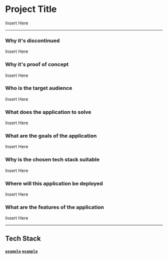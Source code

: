 # Project Title
<p align="justify">
Insert Here
</p>

---
### Why it's discontinued
<p align="justify">
Insert Here
</p>


### Why it's proof of concept
<p align="justify">
Insert Here
</p>

### Who is the target audience
<p align="justify">
Insert Here
</p>

### What does the application to solve
<p align="justify">
Insert Here
</p>

### What are the goals of the application
<p align="justify">
Insert Here
</p>

### Why is the chosen tech stack suitable
<p align="justify">
Insert Here
</p>

### Where will this application be deployed
<p align="justify">
Insert Here
</p>

### What are the features of the application
<p align="justify">
Insert Here
</p>

---


## Tech Stack
#### [`example`]() [`example`]()
